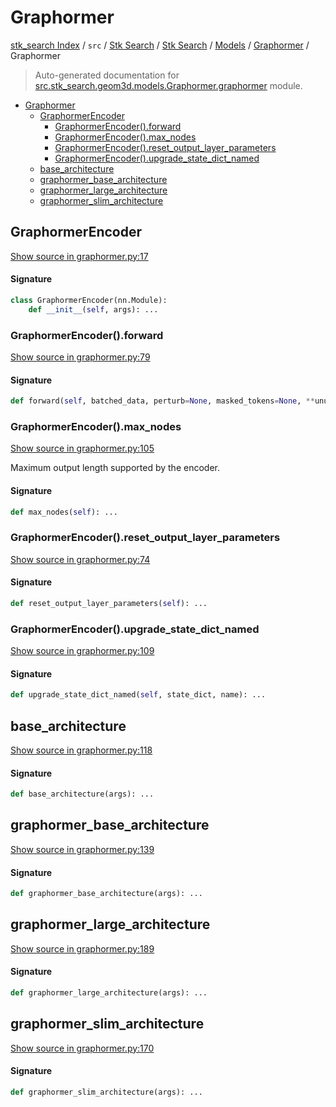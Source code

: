 # Graphormer

[stk_search Index](../../../../../README.md#stk_search-index) / `src` / [Stk Search](../../../index.md#stk-search) / [Stk Search](../../../index.md#stk-search) / [Models](../index.md#models) / [Graphormer](./index.md#graphormer) / Graphormer

> Auto-generated documentation for [src.stk_search.geom3d.models.Graphormer.graphormer](https://github.com/mohammedazzouzi15/STK_search/blob/main/src/stk_search/geom3d/models/Graphormer/graphormer.py) module.

- [Graphormer](#graphormer)
  - [GraphormerEncoder](#graphormerencoder)
    - [GraphormerEncoder().forward](#graphormerencoder()forward)
    - [GraphormerEncoder().max_nodes](#graphormerencoder()max_nodes)
    - [GraphormerEncoder().reset_output_layer_parameters](#graphormerencoder()reset_output_layer_parameters)
    - [GraphormerEncoder().upgrade_state_dict_named](#graphormerencoder()upgrade_state_dict_named)
  - [base_architecture](#base_architecture)
  - [graphormer_base_architecture](#graphormer_base_architecture)
  - [graphormer_large_architecture](#graphormer_large_architecture)
  - [graphormer_slim_architecture](#graphormer_slim_architecture)

## GraphormerEncoder

[Show source in graphormer.py:17](https://github.com/mohammedazzouzi15/STK_search/blob/main/src/stk_search/geom3d/models/Graphormer/graphormer.py#L17)

#### Signature

```python
class GraphormerEncoder(nn.Module):
    def __init__(self, args): ...
```

### GraphormerEncoder().forward

[Show source in graphormer.py:79](https://github.com/mohammedazzouzi15/STK_search/blob/main/src/stk_search/geom3d/models/Graphormer/graphormer.py#L79)

#### Signature

```python
def forward(self, batched_data, perturb=None, masked_tokens=None, **unused): ...
```

### GraphormerEncoder().max_nodes

[Show source in graphormer.py:105](https://github.com/mohammedazzouzi15/STK_search/blob/main/src/stk_search/geom3d/models/Graphormer/graphormer.py#L105)

Maximum output length supported by the encoder.

#### Signature

```python
def max_nodes(self): ...
```

### GraphormerEncoder().reset_output_layer_parameters

[Show source in graphormer.py:74](https://github.com/mohammedazzouzi15/STK_search/blob/main/src/stk_search/geom3d/models/Graphormer/graphormer.py#L74)

#### Signature

```python
def reset_output_layer_parameters(self): ...
```

### GraphormerEncoder().upgrade_state_dict_named

[Show source in graphormer.py:109](https://github.com/mohammedazzouzi15/STK_search/blob/main/src/stk_search/geom3d/models/Graphormer/graphormer.py#L109)

#### Signature

```python
def upgrade_state_dict_named(self, state_dict, name): ...
```



## base_architecture

[Show source in graphormer.py:118](https://github.com/mohammedazzouzi15/STK_search/blob/main/src/stk_search/geom3d/models/Graphormer/graphormer.py#L118)

#### Signature

```python
def base_architecture(args): ...
```



## graphormer_base_architecture

[Show source in graphormer.py:139](https://github.com/mohammedazzouzi15/STK_search/blob/main/src/stk_search/geom3d/models/Graphormer/graphormer.py#L139)

#### Signature

```python
def graphormer_base_architecture(args): ...
```



## graphormer_large_architecture

[Show source in graphormer.py:189](https://github.com/mohammedazzouzi15/STK_search/blob/main/src/stk_search/geom3d/models/Graphormer/graphormer.py#L189)

#### Signature

```python
def graphormer_large_architecture(args): ...
```



## graphormer_slim_architecture

[Show source in graphormer.py:170](https://github.com/mohammedazzouzi15/STK_search/blob/main/src/stk_search/geom3d/models/Graphormer/graphormer.py#L170)

#### Signature

```python
def graphormer_slim_architecture(args): ...
```